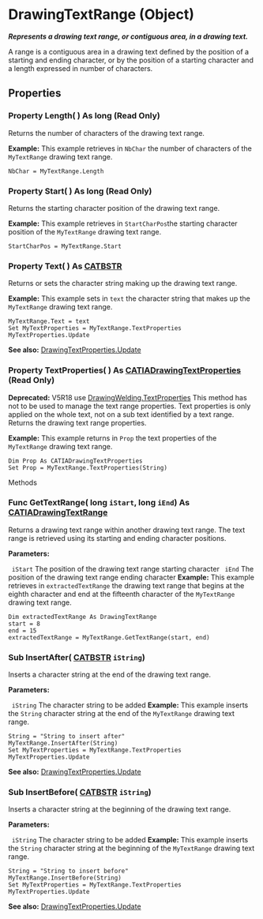 # DrawingTextRange (Object)

**_Represents a drawing text range, or contiguous area, in a drawing text._**

A range is a contiguous area in a drawing text defined by the position of a starting and ending character, or by the position of a starting character and a length expressed in number of characters.

## Properties

### Property **Length**( ) As long (Read Only)

Returns the number of characters of the drawing text range.

**Example:**      This example retrieves in `NbChar` the number of characters of the `MyTextRange` drawing text range.

```VBScript
NbChar = MyTextRange.Length

```

### Property **Start**( ) As long (Read Only)

Returns the starting character position of the drawing text range.

**Example:**      This example retrieves in `StartCharPos`the starting character position of the `MyTextRange` drawing text range.

```VBScript
StartCharPos = MyTextRange.Start

```

### Property **Text**( ) As [CATBSTR](../System/typedef_CATBSTR_8129.md)

Returns or sets the character string making up the drawing text range.

**Example:**      This example sets in `text` the character string that makes up the `MyTextRange` drawing text range.

```VBScript
MyTextRange.Text = text
Set MyTextProperties = MyTextRange.TextProperties
MyTextProperties.Update

```

**See also:**      [DrawingTextProperties.Update](../DraftingInterfaces/interface_DrawingTextProperties_95874.htm#Update) 
### Property **TextProperties**( ) As [CATIADrawingTextProperties](../DraftingInterfaces/interface_DrawingTextProperties_95874.md) (Read Only)

**Deprecated:**      V5R18 use [DrawingWelding.TextProperties](../DraftingInterfaces/interface_DrawingWelding_41792.htm#TextProperties) This method has not to be used to manage the text range properties. Text properties is only applied on the whole text, not on a sub text identified by a text range. Returns the drawing text range properties.

**Example:**      This example returns in `Prop` the text properties of the `MyTextRange` drawing text range.

```VBScript
Dim Prop As CATIADrawingTextProperties
Set Prop = MyTextRange.TextProperties(String)

```

Methods

### Func **GetTextRange**( long  `iStart`,  long  `iEnd`) As [CATIADrawingTextRange](../DraftingInterfaces/interface_DrawingTextRange_54024.md)

Returns a drawing text range within another drawing text range. The text range is retrieved using its starting and ending character positions.

**Parameters:**

` iStart`      The position of the drawing text range starting character
` iEnd`      The position of the drawing text range ending character  **Example:**      This example retrieves in `extractedTextRange` the drawing text range that begins at the eighth character and end at the fifteenth character of the `MyTextRange` drawing text range.

```VBScript
Dim extractedTextRange As DrawingTextRange
start = 8
end = 15
extractedTextRange = MyTextRange.GetTextRange(start, end)

```

### Sub **InsertAfter**( [CATBSTR](../System/typedef_CATBSTR_8129.md)  `iString`)

Inserts a character string at the end of the drawing text range.

**Parameters:**

` iString`      The character string to be added  **Example:**      This example inserts the `String` character string at the end of the `MyTextRange` drawing text range.

```VBScript
String = "String to insert after"
MyTextRange.InsertAfter(String)
Set MyTextProperties = MyTextRange.TextProperties
MyTextProperties.Update

```

**See also:**      [DrawingTextProperties.Update](../DraftingInterfaces/interface_DrawingTextProperties_95874.htm#Update) 
### Sub **InsertBefore**( [CATBSTR](../System/typedef_CATBSTR_8129.md)  `iString`)

Inserts a character string at the beginning of the drawing text range.

**Parameters:**

` iString`      The character string to be added  **Example:**      This example inserts the `String` character string at the beginning of the `MyTextRange` drawing text range.

```VBScript
String = "String to insert before"
MyTextRange.InsertBefore(String)
Set MyTextProperties = MyTextRange.TextProperties
MyTextProperties.Update

```

**See also:**      [DrawingTextProperties.Update](../DraftingInterfaces/interface_DrawingTextProperties_95874.htm#Update)